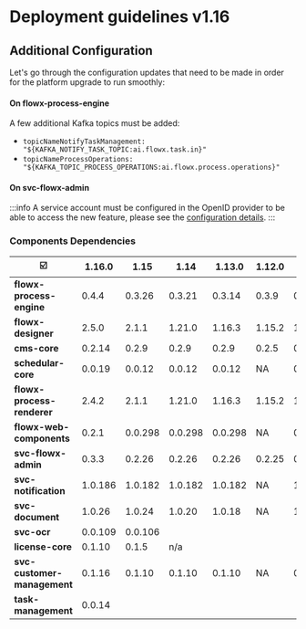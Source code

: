 # Deployment guidelines v1.16

## Additional Configuration

Let's go through the configuration updates that need to be made in order for the platform upgrade to run smoothly:

#### On **flowx-process-engine**

A few additional Kafka topics must be added:

* `topicNameNotifyTaskManagement: "${KAFKA_NOTIFY_TASK_TOPIC:ai.flowx.task.in}"`
* `topicNameProcessOperations: "${KAFKA_TOPIC_PROCESS_OPERATIONS:ai.flowx.process.operations}"`

#### On svc-flowx-admin

:::info
A service account must be configured in the OpenID provider to be able to access the new feature, please see the [configuration details](../../../flowx-designer/designer-setup-guide/#access-roles).
:::

### Components Dependencies

|                          :ballot_box_with_check:  | 1.16.0  | 1.15    | 1.14    | **1.13.0** | 1.12.0 | 1.11.0  |
| ---------------------------------------------------- | ------- | ------- | ------- | ---------- | ------ | ------- |
| **flowx-process-engine**                             | 0.4.4   | 0.3.26  | 0.3.21  | 0.3.14     | 0.3.9  | 0.3.7   |
| **flowx-designer**                                   | 2.5.0   | 2.1.1   | 1.21.0  | 1.16.3     | 1.15.2 | 1.14.0  |
| **cms-core**                                         | 0.2.14  | 0.2.9   | 0.2.9   | 0.2.9      | 0.2.5  | 0.2.3   |
| **schedular-core**                                   | 0.0.19  | 0.0.12  | 0.0.12  | 0.0.12     | NA     | 0.0.6   |
| **flowx-process-renderer**                           | 2.4.2   | 2.1.1   | 1.21.0  | 1.16.3     | 1.15.2 | 1.14.0  |
| **flowx-web-components**                             | 0.2.1   | 0.0.298 | 0.0.298 | 0.0.298    | NA     | 0.0.293 |
| **svc-flowx-admin**                                  | 0.3.3   | 0.2.26  | 0.2.26  | 0.2.26     | 0.2.25 | 0.2.23  |
| **svc-notification**                                 | 1.0.186 | 1.0.182 | 1.0.182 | 1.0.182    | NA     | 1.0.179 |
| **svc-document**                                     | 1.0.26  | 1.0.24  | 1.0.20  | 1.0.18     | NA     | 1.0.15  |
| **svc-ocr**                                          | 0.0.109 | 0.0.106 |         |            |        |         |
| **license-core**                                     | 0.1.10  | 0.1.5   | n/a     |            |        |         |
| **svc-customer-management**                          | 0.1.16  | 0.1.10  | 0.1.10  | 0.1.10     | NA     | 0.1.6   |
| **task-management**                                  | 0.0.14  |         |         |            |        |         |

